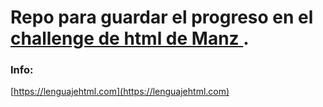 # Repo para guardar el progreso en el [challenge de html de Manz ](https://lenguajehtml.com/challenge/).

### Info:
[https://lenguajehtml.com](https://lenguajehtml.com)